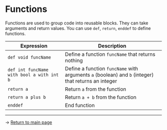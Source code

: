 # Functions
Functions are used to group code into reusable blocks. They can take arguments and return values. You can use `def`, `return`, `enddef` to define functions.

| Expression | Description |
|---|---|
| `def void funcName ` | Define a function `funcName` that returns nothing |
| `def int funcName with bool a with int b` | Define a function `funcName` with arguments `a` (boolean) and `b` (integer) that returns an integer |
| `return a` | Return `a` from the function |
| `return a plus b` | Return `a + b` from the function |
| `enddef` | End function |

---
-> [Return to main page](README.md)